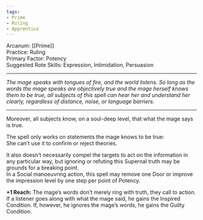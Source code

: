 ```yaml
---
tags:
- Prime
- Ruling
- Apprentice
---
```


Arcanum: [[Prime]]\
Practice: Ruling\
Primary Factor: Potency\
Suggested Rote Skills: Expression, Intimidation, Persuasion

---

_The mage speaks with tongues of fire, and the world listens. So long as the words the mage speaks are objectively true and the mage herself knows them to be true, all subjects of this spell can hear her and understand her clearly, regardless of distance, noise, or language barriers._

---

Moreover, all subjects know, on a soul-deep level, that what the mage says is true. 

The spell only works on statements the mage knows to be true:\
She can’t use it to confirm or reject theories.

It also doesn’t necessarily compel the targets to act on the information in any particular way, but ignoring or refuting this Supernal truth may be grounds for a breaking point.\
In a Social manoeuvring action, this spell may remove one Door or improve the impression level by one step per point of Potency.

**+1 Reach:** The mage’s words don’t merely ring with truth, they call to action. If a listener goes along with what the mage said, he gains the Inspired Condition. If, however, he ignores the mage’s words, he gains the Guilty Condition.